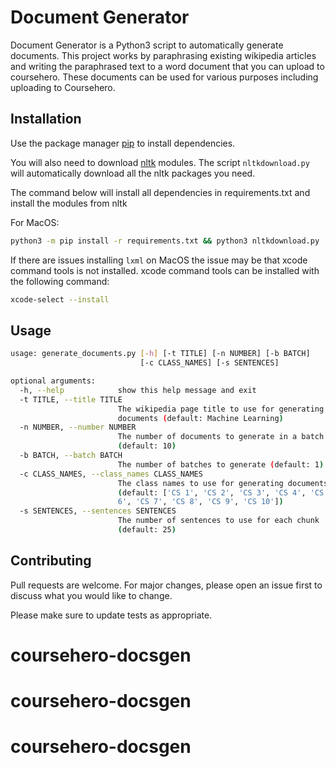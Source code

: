 # Document Generator

Document Generator is a Python3 script to automatically generate documents. This project works by paraphrasing existing wikipedia articles and writing the paraphrased text to a word document that you can upload to coursehero. These documents can be used for various purposes including uploading to Coursehero.

## Installation

Use the package manager [pip](https://pip.pypa.io/en/stable/) to install dependencies.

You will also need to download [nltk](https://www.nltk.org/) modules. The script `nltkdownload.py` will automatically download all the nltk packages you need.

The command below will install all dependencies in requirements.txt and install the modules from nltk

For MacOS:
```bash
python3 -m pip install -r requirements.txt && python3 nltkdownload.py
```

If there are issues installing `lxml` on MacOS the issue may be that xcode command tools is not installed. xcode command tools can be installed with the following command:
```bash
xcode-select --install
```
## Usage

```bash
usage: generate_documents.py [-h] [-t TITLE] [-n NUMBER] [-b BATCH]
                             [-c CLASS_NAMES] [-s SENTENCES]

optional arguments:
  -h, --help            show this help message and exit
  -t TITLE, --title TITLE
                        The wikipedia page title to use for generating
                        documents (default: Machine Learning)
  -n NUMBER, --number NUMBER
                        The number of documents to generate in a batch
                        (default: 10)
  -b BATCH, --batch BATCH
                        The number of batches to generate (default: 1)
  -c CLASS_NAMES, --class_names CLASS_NAMES
                        The class names to use for generating documents
                        (default: ['CS 1', 'CS 2', 'CS 3', 'CS 4', 'CS 5', 'CS
                        6', 'CS 7', 'CS 8', 'CS 9', 'CS 10'])
  -s SENTENCES, --sentences SENTENCES
                        The number of sentences to use for each chunk
                        (default: 25)

```

## Contributing

Pull requests are welcome. For major changes, please open an issue first to discuss what you would like to change.

Please make sure to update tests as appropriate.
# coursehero-docsgen
# coursehero-docsgen
# coursehero-docsgen

